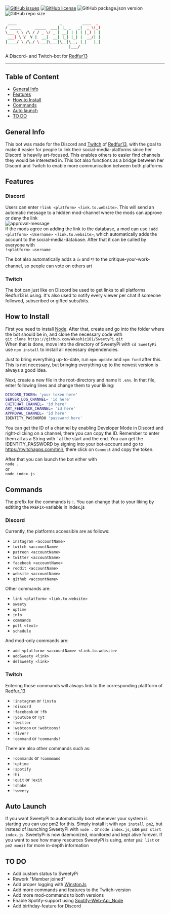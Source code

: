 #

[![GitHub issues](https://img.shields.io/github/issues/Akashic101/SweetyPi)](https://github.com/Akashic101/SweetyPi/issues)  [![GitHub license](https://img.shields.io/github/license/Akashic101/SweetyPi)](https://github.com/Akashic101/SweetyPi/blob/master/LICENSE) ![GitHub package.json version](https://img.shields.io/github/package-json/v/Akashic101/SweetyPi) ![GitHub repo size](https://img.shields.io/github/repo-size/Akashic101/SweetyPi?color=blueviolet)

```bash
 ____                   _         ____  _
/ _____      _____  ___| |_ _   _|  _ \(_)
\___ \ \ /\ / / _ \/ _ | __| | | | |_) | |
 ___) \ V  V |  __|  __| |_| |_| |  __/| |
|____/ \_/\_/ \___|\___|\__|\__, |_|   |_|
                            |___/  
```

A Discord- and Twitch-bot for [Redfur13](https://www.instagram.com/sweetycomics/)
___

## Table of Content

* [General Info](#general-info)
* [Features](#features)
* [How to Install](#how-to-install)
* [Commands](#commands)
* [Auto launch](#auto-launch)
* [TO DO](#to-do)

## General Info

This bot was made for the Discord and [Twitch](https://www.twitch.tv/Redfur_13) of [Redfur13](https://www.instagram.com/sweetycomics/), with the goal to make it easier for people to link their social-media-platforms since her Discord is heavily art-focused. This enables others to easier find channels they would be interested in. This bot also functions as a bridge between her Discord and Twitch to enable more communication between both platforms

## Features

### Discord

Users can enter `!link <platform> <link.to.website>`. This will send an automatic message to a hidden mod-channel where the mods can
approve or deny the link  
![approval-message](https://i.imgur.com/97uTAwW.png)  
If the mods agree on adding the link to the database, a mod can use `!add <platform> <Username> <link.to.website>`, which automatically adds the account to the social-media-database. After that it can be called by everyone with  
`!<platform> username`

The bot also automatically adds a `👍` and `👎` to the critique-your-work-channel, so people can vote on others art

### Twitch

The bot can just like on Discord be used to get links to all platforms Redfur13 is using. It's also used to notify every viewer per chat if someone followed, subscribed or gifted subs/bits.

## How to Install

First you need to install [Node](https://nodejs.org/en/). After that, create and go into the folder where the bot should be in, and clone the necessary code with  
`git clone https://github.com/Akashic101/SweetyPi.git`  
When that is done, move into the directory of SweetyPi with `cd SweetyPi` use `npm install` to install all necessary dependencies.

Just to bring everything up-to-date, run `npm update` and `npm fund` after this. This is not necessary, but bringing everything up to the newest version is always a good idea.

Next, create a new file in the root-directory and name it `.env`. In that file, enter following lines and change them to your liking:  

```bash
DISCORD_TOKEN= 'your token here'  
SERVER_LOG_CHANNEL= 'id here'  
CHITCHAT_CHANNEL= 'id here'  
ART_FEEDBACK_CHANNEL= 'id here'  
APPROVAL_CHANNEL= 'id here'
IDENTITY_PASSWORD0 'password here'
```

You can get the ID of a channel by enabling Developer Mode in Discord and right-clicking on a channel, there you can copy the ID. Remember to enter them all as a String with \` at the start and the end. You can get the IDENTITY_PASSWORD by signing into your bot-account and go to <https://twitchapps.com/tmi/>, there click on `Connect` and copy the token.

After that you can launch the bot either with  
`node .`  
or  
`node index.js`

## Commands

The prefix for the commands is `!`. You can change that to your liking by edtiting the `PREFIX`-variable in Index.js

### Discord

Currently, the platforms accessible are as follows:  

* `instagram <accountName>`
* `twitch <accountName>`
* `patreon <accountName>`
* `twitter <accountName>`
* `facebook <accountName>`
* `reddit <accountName>`
* `website <accountName>`
* `github <accountName>`

Other commands are:

* `link <platform> <link.to.website>`
* `sweety`
* `uptime`
* `info`
* `commands`
* `poll <text>`  
* `schedule`

And mod-only commands are:

* `add <platform> <accountName> <link.to.website>`
* `addSweety <link>`
* `delSweety <link>`

### Twitch

Entering those commands will always link to the corresponding plattform of Redfur_13

* `!instagram` or `!insta`
* `!discord`
* `!facebook` or `!fb`
* `!youtube` or `!yt`
* `!twitter`
* `!webtoon` or `!webtoons!`
* `!fiverr`
* `!command` or `!commands!`

 There are also other commands such as:

* `!commands` or `!commmand`
* `!uptime`
* `!spotify`
* `!hi`
* `!quit` or `!exit`
* `!shake`
* `!sweety`

## Auto Launch

 If you want SweetyPi to automatically boot whenever your system is starting you can use [pm2](https://www.npmjs.com/package/pm2) for this. Simply install it with `npm install pm2`, but instead of launching SweetyPi with `node .` or `node index.js`, use `pm2 start index.js`. SweetyPi is now daemonized, monitored and kept alive forever. If you want to see how many resources SweetyPi is using, enter `pm2 list` or `pm2 monit` for more in-depth information

## TO DO

* Add custom status to SweetyPi
* Rework "Member joined"
* Add proper logging with [WinstonJs](https://github.com/winstonjs/winston)
* Add more commands and features to the Twitch-version
* Add more mod-commands to both versions
* Enable Spotify-support using [Spotify-Web-Api_Node](https://github.com/thelinmichael/spotify-web-api-node)
* Add birthday-feature for Discord
